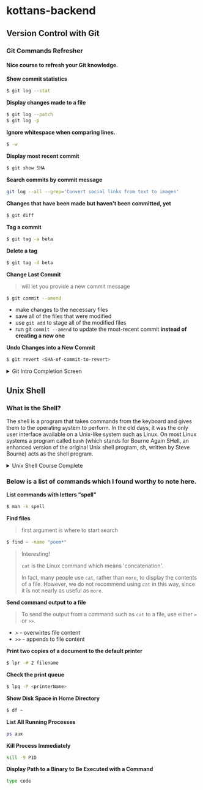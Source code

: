 # kottans-backend

## Version Control with Git

### Git Commands Refresher

#### Nice course to refresh your Git knowledge.

**Show commit statistics**

```sh
$ git log --stat
```

**Display changes made to a file**

```sh
$ git log --patch
$ git log -p
```

**Ignore whitespace when comparing lines.**

```sh
$ -w
```

**Display most recent commit**

```sh
$ git show SHA
```

**Search commits by commit message**

```sh
git log --all --grep='Convert social links from text to images'
```

**Changes that have been made but haven't been committed, yet**

```sh
$ git diff
```

**Tag a commit**

```sh
$ git tag -a beta
```

**Delete a tag**

```sh
$ git tag -d beta
```

**Change Last Commit**

> will let you provide a new commit message

```sh
$ git commit --amend
```

- make changes to the necessary files
- save all of the files that were modified
- use `git add` to stage all of the modified files
- run git `commit --amend` to update the most-recent commit **instead of creating a new one**

**Undo Changes into a New Commit**

```sh
$ git revert <SHA-of-commit-to-revert>
```

<details>
  <summary>Git Intro Completion Screen</summary>

![git course completed](git_intro/course_complete_screen.png)

</details>

## Unix Shell
### What is the Shell?

 The shell is a program that takes commands from the keyboard and gives them to the operating system to perform. In the old days, it was the only user interface available on a Unix-like system such as Linux. On most Linux systems a program called `bash` (which stands for Bourne Again SHell, an enhanced version of the original Unix shell program, sh, written by Steve Bourne) acts as the shell program.
 
 <details>
  <summary>Unix Shell Course Complete</summary>

![unix shell course completed](task_unix_shell/quiz_1.png)
![unix shell course completed](task_unix_shell/quiz_2.png)
![unix shell course completed](task_unix_shell/quiz_3.png)
![unix shell course completed](task_unix_shell/quiz_4.png)

</details>

 ### Below is a list of commands which I found worthy to note here.

**List commands with letters "spell"**

```sh
$ man -k spell
```

**Find files**

> first argument is where to start search

```sh
$ find ~ -name "poem*"
```

> Interesting!
>
> `cat` is the Linux command which means 'concatenation'.
>
> In fact, many people use `cat`, rather than `more`, to display the contents of a file. However, we do not recommend using `cat` in this way, since it is not nearly as useful as `more`.

**Send command output to a file**

> To send the output from a command such as `cat` to a file, use either `>` or `>>`.

- `>` - overwirtes file content
- `>>` - appends to file content

**Print two copies of a document to the default printer**
```sh
$ lpr -# 2 filename
```

**Check the print queue**
```sh
$ lpq -P <printerName>
```
**Show Disk Space in Home Directory**
```sh
$ df ~
 ```
 
 **List All Running Processes**
 ```sh
 ps aux
 ```

 **Kill Process Immediately**
 ```sh
kill -9 PID
```

 **Display Path to a Binary to Be Executed with a Command**
 ```sh
type code
```



 







